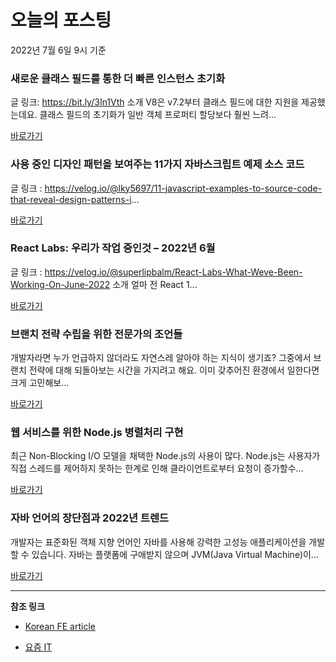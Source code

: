 # 오늘의 포스팅 
2022년 7월 6일 9시 기준 

###  새로운 클래스 필드를 통한 더 빠른 인스턴스 초기화 

 글 링크: https://bit.ly/3In1Vth 소개 V8은 v7.2부터 클래스 필드에 대한 지원을 제공했는데요. 클래스 필드의 초기화가 일반 객체 프로퍼티 할당보다 훨씬 느려... 

 [바로가기](https://kofearticle.substack.com/p/korean-fe-article--7e2) 

###  사용 중인 디자인 패턴을 보여주는 11가지 자바스크립트 예제 소스 코드 

 글 링크 : https://velog.io/@lky5697/11-javascript-examples-to-source-code-that-reveal-design-patterns-i... 

 [바로가기](https://kofearticle.substack.com/p/korean-fe-article-11-) 

###  React Labs: 우리가 작업 중인것 – 2022년 6월 

 글 링크 : https://velog.io/@superlipbalm/React-Labs-What-Weve-Been-Working-On-June-2022 소개 얼마 전 React 1... 

 [바로가기](https://kofearticle.substack.com/p/korean-fe-article-react-labs-2022) 

### 브랜치 전략 수립을 위한 전문가의 조언들 

 개발자라면 누가 언급하지 않더라도 자연스레 알아야 하는 지식이 생기죠? 그중에서 브랜치 전략에 대해 되돌아보는 시간을 가지려고 해요. 이미 갖추어진 환경에서 일한다면 크게 고민해보... 

 [바로가기](https://yozm.wishket.com/magazine/detail/1558/) 

### 웹 서비스를 위한 Node.js 병렬처리 구현 

 최근 Non-Blocking I/O 모델을 채택한 Node.js의 사용이 많다. Node.js는 사용자가 직접 스레드를 제어하지 못하는 한계로 인해 클라이언트로부터 요청이 증가할수... 

 [바로가기](https://yozm.wishket.com/magazine/detail/1556/) 

### 자바 언어의 장단점과 2022년 트렌드 

 개발자는 표준화된 객체 지향 언어인 자바를 사용해 강력한 고성능 애플리케이션을 개발할 수 있습니다. 자바는 플랫폼에 구애받지 않으며 JVM(Java Virtual Machine)이... 

 [바로가기](https://yozm.wishket.com/magazine/detail/1555/) 

---

**참조 링크**

- [Korean FE article](https://kofearticle.substack.com) 

- [요즘 IT](https://yozm.wishket.com/magazine) 

